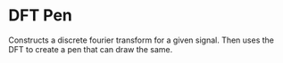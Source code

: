 # DFT Pen
Constructs a discrete fourier transform for a given signal. Then uses the DFT to create a pen that can draw the same.
